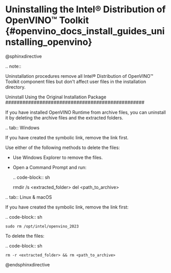 # Uninstalling the Intel® Distribution of OpenVINO™ Toolkit {#openvino_docs_install_guides_uninstalling_openvino}

@sphinxdirective

.. note::

   Uninstallation procedures remove all Intel® Distribution of OpenVINO™ Toolkit component files but don't affect user files in the installation directory.

Uninstall Using the Original Installation Package
#################################################

If you have installed OpenVINO Runtime from archive files, you can uninstall it by deleting the archive files and the extracted folders.


.. tab:: Windows

  If you have created the symbolic link, remove the link first.

  Use either of the following methods to delete the files:

  * Use Windows Explorer to remove the files.
  * Open a Command Prompt and run:

    .. code-block:: sh

      rmdir /s <extracted_folder>
      del <path_to_archive>


.. tab:: Linux & macOS

  If you have created the symbolic link, remove the link first:

  .. code-block:: sh

    sudo rm /opt/intel/openvino_2023

  To delete the files:

  .. code-block:: sh

    rm -r <extracted_folder> && rm <path_to_archive>


@endsphinxdirective

